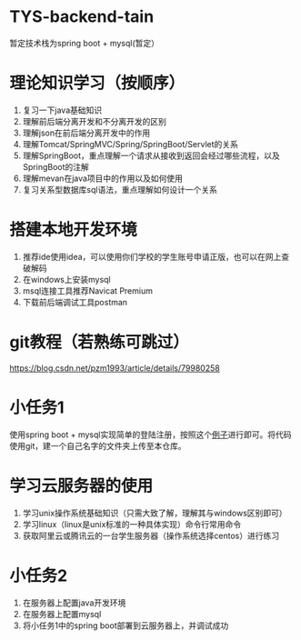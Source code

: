 # TYS-backend-tain
暂定技术栈为spring boot + mysql(暂定）

# 理论知识学习（按顺序）

1. 复习一下java基础知识
2. 理解前后端分离开发和不分离开发的区别
3. 理解json在前后端分离开发中的作用
4. 理解Tomcat/SpringMVC/Spring/SpringBoot/Servlet的关系
5. 理解SpringBoot，重点理解一个请求从接收到返回会经过哪些流程，以及SpringBoot的注解
6. 理解mevan在java项目中的作用以及如何使用
6. 复习关系型数据库sql语法，重点理解如何设计一个关系


# 搭建本地开发环境
1. 推荐ide使用idea，可以使用你们学校的学生账号申请正版，也可以在网上查破解码
2. 在windows上安装mysql
3. msql连接工具推荐Navicat Premium
4. 下载前后端调试工具postman

# git教程（若熟练可跳过）
https://blog.csdn.net/pzm1993/article/details/79980258

# 小任务1
使用spring boot + mysql实现简单的登陆注册，按照这个[例子](https://www.jianshu.com/p/a9a803616820)进行即可。将代码使用git，建一个自己名字的文件夹上传至本仓库。

# 学习云服务器的使用
1. 学习unix操作系统基础知识（只需大致了解，理解其与windows区别即可）
2. 学习linux（linux是unix标准的一种具体实现）命令行常用命令
3. 获取阿里云或腾讯云的一台学生服务器（操作系统选择centos）进行练习

# 小任务2
1. 在服务器上配置java开发环境
2. 在服务器上配置mysql
3. 将小任务1中的spring boot部署到云服务器上，并调试成功
